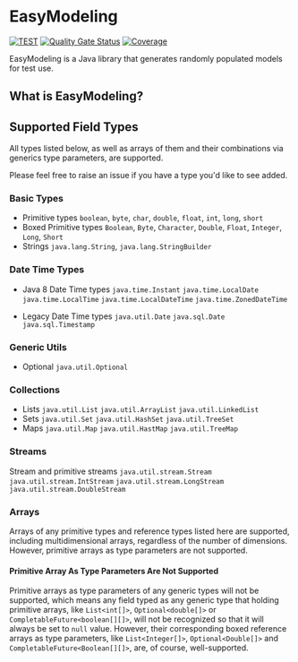 # EasyModeling

[![TEST][test-badge]][test-link]
[![Quality Gate Status][sonar-badge]][sonar-link]
[![Coverage][coverage-badge]][coverage-link]

EasyModeling is a Java library that generates randomly populated models for test use.

[test-badge]: https://github.com/zhezhangz/easy-modeling/actions/workflows/test.yml/badge.svg?branch=master

[test-link]: https://github.com/zhezhangz/easy-modeling/actions/workflows/test.yml

[sonar-badge]: https://sonarcloud.io/api/project_badges/measure?project=zhezhangz_easy-modeling&metric=alert_status

[sonar-link]: https://sonarcloud.io/summary/new_code?id=zhezhangz_easy-modeling

[coverage-badge]: https://sonarcloud.io/api/project_badges/measure?project=zhezhangz_easy-modeling&metric=coverage

[coverage-link]: https://sonarcloud.io/summary/overall?id=zhezhangz_easy-modeling

## What is EasyModeling?

## Supported Field Types

All types listed below, as well as arrays of them and their combinations via generics type parameters, are supported.

Please feel free to raise an issue if you have a type you'd like to see added.

### Basic Types

- Primitive types `boolean`, `byte`, `char`, `double`, `float`, `int`, `long`, `short`
- Boxed Primitive types `Boolean`, `Byte`, `Character`, `Double`, `Float`, `Integer`, `Long`, `Short`
- Strings `java.lang.String`, `java.lang.StringBuilder`

### Date Time Types

- Java 8 Date Time types `java.time.Instant` `java.time.LocalDate` `java.time.LocalTime`
  `java.time.LocalDateTime` `java.time.ZonedDateTime`

- Legacy Date Time types `java.util.Date` `java.sql.Date` `java.sql.Timestamp`

### Generic Utils

- Optional `java.util.Optional`

### Collections

- Lists `java.util.List` `java.util.ArrayList` `java.util.LinkedList`
- Sets  `java.util.Set` `java.util.HashSet` `java.util.TreeSet`
- Maps  `java.util.Map` `java.util.HastMap` `java.util.TreeMap`

### Streams

Stream and primitive streams `java.util.stream.Stream` `java.util.stream.IntStream`
`java.util.stream.LongStream` `java.util.stream.DoubleStream`

### Arrays

Arrays of any primitive types and reference types listed here are supported, including multidimensional arrays,
regardless of the number of dimensions. However, primitive arrays as type parameters are not supported.

#### Primitive Array As Type Parameters Are Not Supported

Primitive arrays as type parameters of any generic types will not be supported, which means any field typed as any
generic type that holding primitive arrays, like `List<int[]>`, `Optional<double[]>`
or `CompletableFuture<boolean[][]>`, will not be recognized so that it will always be set to `null` value. However,
their corresponding boxed reference arrays as type parameters, like `List<Integer[]>`, `Optional<Double[]>`
and `CompletableFuture<Boolean[][]>`, are, of course, well-supported.
